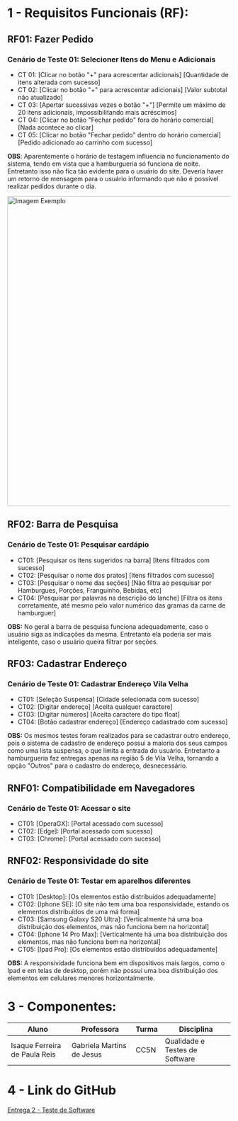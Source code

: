 # 1 - Requisitos Funcionais (RF):

## RF01: Fazer Pedido

### Cenário de Teste 01: Selecioner Itens do Menu e Adicionais

* CT 01: [Clicar no botão "+" para acrescentar adicionais] [Quantidade de itens alterada com sucesso]
* CT 02: [Clicar no botão "+" para acrescentar adicionais] [Valor subtotal não atualizado]
* CT 03: [Apertar sucessivas vezes o botão "+"] [Permite um máximo de 20 itens adicionais, impossibilitando mais acréscimos]
* CT 04: [Clicar no botão "Fechar pedido" fora do horário comercial] [Nada acontece ao clicar]
* CT 05: [Clicar no botão "Fechar pedido" dentro do horário comercial] [Pedido adicionado ao carrinho com sucesso]

**OBS**: Aparentemente o horário de testagem influencia no funcionamento do sistema, tendo em vista que a hamburgueria só funciona de noite. Entretanto isso não fica tão evidente para o usuário do site. Deveria haver um retorno de mensagem para o usuário informando que não é possível realizar pedidos durante o dia.

<img src="https://github.com/Fisaq/universidade_vila_velha/assets/95030412/14e0e7b8-5a3d-4605-816e-35ce54dc2c91"  alt="Imagem Exemplo" width=700>

## RF02: Barra de Pesquisa

### Cenário de Teste 01: Pesquisar cardápio

* CT01: [Pesquisar os itens sugeridos na barra] [Itens filtrados com sucesso]
* CT02: [Pesquisar o nome dos pratos] [Itens filtrados com sucesso]
* CT03: [Pesquisar o nome das seções] [Não filtra ao pesquisar por Hamburgues, Porções, Franguinho, Bebidas, etc]
* CT04: [Pesquisar por palavras na descrição do lanche] [Filtra os itens corretamente, até mesmo pelo valor numérico das gramas da carne de hamburguer]

**OBS:** No geral a barra de pesquisa funciona adequadamente, caso o usuário siga as indicações da mesma. Entretanto ela poderia ser mais inteligente, caso o usuário queira filtrar por seções.

## RF03: Cadastrar Endereço

### Cenário de Teste 01: Cadastrar Endereço Vila Velha

* CT01: [Seleção Suspensa] [Cidade selecionada com sucesso]
* CT02: [Digitar endereço] [Aceita qualquer caractere]
* CT03: [Digitar números] [Aceita caractere do tipo float]
* CT04: [Botão cadastrar endereço] [Endereço cadastrado com sucesso]

**OBS:** Os mesmos testes foram realizados para se cadastrar outro endereço, pois o sistema de cadastro de endereço possui a maioria dos seus campos como uma lista suspensa, o que limita a entrada do usuário. Entretanto a hamburgueria faz entregas apenas na região 5 de Vila Velha, tornando a opção "Outros" para o cadastro do endereço, desnecessário.

## RNF01: Compatibilidade em Navegadores

### Cenário de Teste 01: Acessar o site

* CT01: [OperaGX]: [Portal acessado com sucesso]
* CT02: [Edge]: [Portal acessado com sucesso]
* CT03: [Chrome]: [Portal acessado com sucesso]

## RNF02: Responsividade do site

### Cenário de Teste 01: Testar em aparelhos diferentes

* CT01: [Desktop]: [Os elementos estão distribuídos adequadamente]
* CT02: [Iphone SE]: [O site não tem uma boa responsividade, estando os elementos distribuídos de uma má forma]
* CT03: [Samsung Galaxy S20 Ultra]: [Verticalmente há uma boa distribuição dos elementos, mas não funciona bem na horizontal]
* CT04: [Iphone 14 Pro Max]: [Verticalmente há uma boa distribuição dos elementos, mas não funciona bem na horizontal]
* CT05: [Ipad Pro]: [Os elementos estão distribuídos adequadamente]

**OBS:** A responsividade funciona bem em dispositivos mais largos, como o Ipad e em telas de desktop, porém não possui uma boa distribuição dos elementos em celulares menores horizontalmente.

# 3 - Componentes:

| Aluno                         | Professora                | Turma | Disciplina                     |
| ----------------------------- | ------------------------- | ----- | ------------------------------ |
| Isaque Ferreira de Paula Reis | Gabriela Martins de Jesus | CC5N  | Qualidade e Testes de Software |

# 4 - Link do GitHub

[Entrega 2 - Teste de Software](https://github.com/Fisaq/universidade_vila_velha/edit/main/Qualidade%20de%20Software/Entrega%2002.md)
